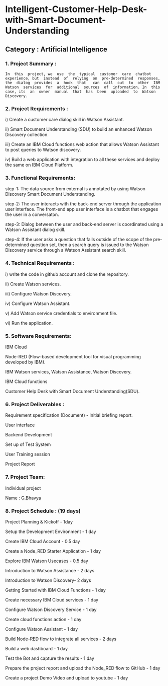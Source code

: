 # Intelligent-Customer-Help-Desk-with-Smart-Document-Understanding

## Category : Artificial  Intelligence

### 1. Project  Summary :
    
    In  this  project, we  use  the  typical  customer  care  chatbot  experience, but  instead  of  relying  on  pre-determined  responses, the  dialog  provides  a  hook  that   can  call  out  to  other  IBM  Watson  services  for  additional  sources  of  information. In  this  case, its  an  owner  manual  that  has  been  uploaded  to  Watson  Discovery.

### 2. Project  Requirements :

i) Create  a  customer  care  dialog  skill  in  Watson  Assistant.

ii) Smart  Document  Understanding (SDU)  to  build  an  enhanced  Watson  Discovery  collection.

iii) Create  an  IBM  Cloud  functions  web  action  that  allows  Watson  Assistant  to  post  queries  to  Watson  discovery.

iv) Build  a  web  application  with  integration  to  all  these  services  and  deploy  the  same  on  IBM  Cloud  Platform.

### 3. Functional  Requirements:

step-1: The  data  source  from  external  is  annotated  by  using  Watson  Discovery Smart  Document  Understanding.

step-2: The  user  interacts  with  the  back-end  server  through  the  application  user  interface. The  front-end  app  user  interface  is  a  chatbot  that  engages  the  user  in  a  conversaton.

step-3: Dialog  between  the  user  and  back-end  server is  coordinated  using  a  Watson  Assistant  dialog  skill.

step-4: If  the  user  asks  a  question  that  falls  outside  of  the  scope  of  the  pre-determined  question  set, then  a  search  query  is  issued  to  the  Watson  Discovery  service  through  a  Watson  Assistant  search  skill.

### 4. Technical  Requirements :

i) write  the  code  in  github  account  and  clone  the  repository.

ii) Create  Watson  services.

iii) Configure  Watson  Discovery.

iv) Configure  Watson  Assistant.

v) Add  Watson  service  credentials  to  environment  file.

vi) Run  the  application.

### 5. Software  Requirements:

IBM  Cloud

Node-RED (Flow-based  development  tool  for  visual  programming  developed  by  IBM).

IBM  Watson  services, Watson  Assistance, Watson  Discovery.

IBM  Cloud  functions

Customer  Help  Desk  with  Smart  Document  Understanding(SDU).

### 6. Project  Deliverables :

Requirement  specification (Document) - Initial  briefing  report.

User  interface

Backend  Development

Set up of Test System

User Training  session

Project Report

### 7. Project  Team:

Individual  project

Name : G.Bhavya

### 8. Project  Schedule : (19  days)

Project  Planning  & Kickoff - 1day

Setup  the  Development  Environment - 1 day

Create IBM  Cloud  Account - 0.5 day

Create  a  Node_RED  Starter  Application - 1 day

Explore  IBM  Watson  Usecases - 0.5  day

Introduction  to  Watson  Assistance - 2 days

Introduction  to  Watson  Discovery- 2 days

Getting  Started  with  IBM  Cloud  Functions - 1 day

Create  necessary  IBM  Cloud  services - 1 day

Configure  Watson  Discovery  Service - 1 day

Create  cloud  functions  action - 1 day

Configure  Watson  Assistant - 1 day

Build  Node-RED  flow  to  integrate  all  services - 2 days

Build  a  web  dashboard - 1 day

Test  the  Bot  and  capture  the  results - 1 day

Prepare  the  project  report  and  upload  the  Node_RED  flow  to  GitHub - 1 day

Create  a  project  Demo  Video  and  upload  to  youtube - 1 day
